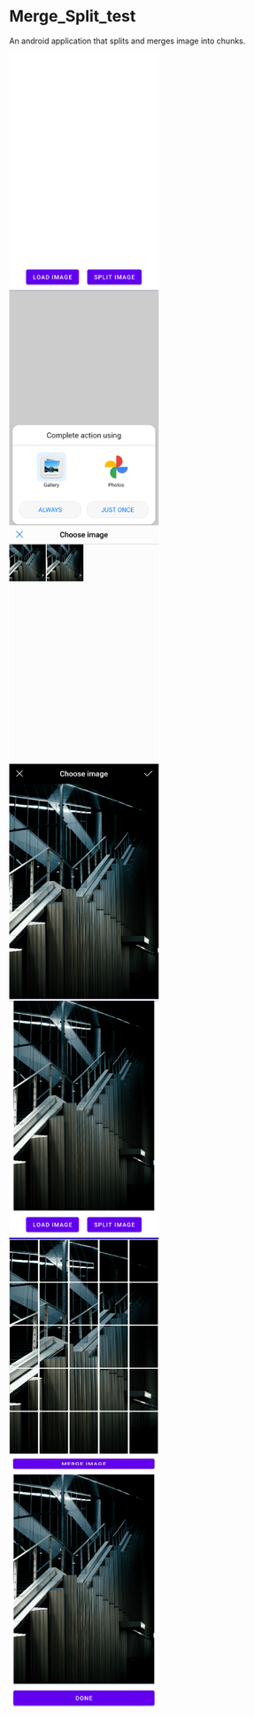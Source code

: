 # Merge_Split_test
 
An android application that splits and merges image into chunks.

<img src="/ScreenShots/Screen_1.png" width="270" height="425"> <img src="/ScreenShots/Screen_2.png" width="270" height="425"> <img src="/ScreenShots/Screen_3.png" width="270" height="425"> <img src="/ScreenShots/Screen_4.png" width="270" height="425"> <img src="/ScreenShots/Screen_5.png" width="270" height="425"> <img src="/ScreenShots/Screen_6.jpg" width="270" height="425"> <img src="/ScreenShots/Screen_7.png" width="270" height="425">
